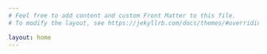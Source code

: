 ```yaml
---
# Feel free to add content and custom Front Matter to this file.
# To modify the layout, see https://jekyllrb.com/docs/themes/#overriding-theme-defaults

layout: home
---
```


<script>
var c = document.getElementById("myCanvas");
var ctx = c.getContext("2d");
ctx.beginPath();
ctx.arc(100, 75, 50, 0, 2 * Math.PI);
ctx.stroke();
</script>

